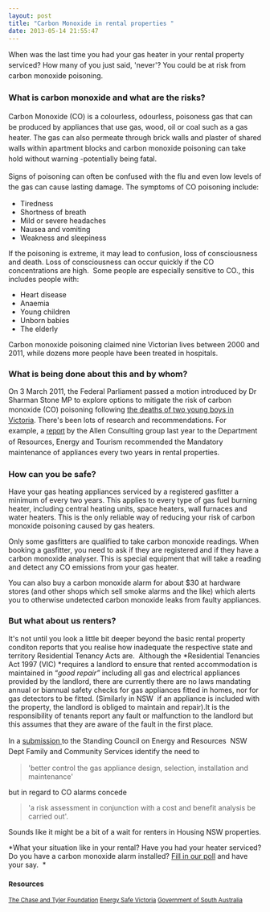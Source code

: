 ```yaml
---
layout: post
title: "Carbon Monoxide in rental properties "
date: 2013-05-14 21:55:47
---
```


<span style="line-height: 1.5;">When was the last time you had your gas heater in your rental property serviced? How many of you just said, 'never'? You could be at risk from carbon monoxide poisoning. </span>

### What is carbon monoxide and what are the risks?

<span style="line-height: 1.5;">Carbon Monoxide (CO) is a colourless, odourless, poisoness gas that can be produced by appliances that use gas, wood, oil or coal such as a gas heater. The gas can also permeate through brick walls and plaster of shared walls within apartment blocks and carbon monoxide poisoning can take hold without warning -potentially being fatal. </span>

<span style="line-height: 1.5;">Signs of poisoning can often be confused with the flu and even low levels of the gas can cause lasting damage. The symptoms of CO poisoning include:</span>

*   Tiredness
*   Shortness of breath
*   Mild or severe headaches
*   Nausea and vomiting
*   Weakness and sleepiness

If the poisoning is extreme, it may lead to confusion, loss of consciousness and death. Loss of consciousness can occur quickly if the CO concentrations are high.  Some people are especially sensitive to CO., this includes people with: 

*   Heart disease
*   Anaemia
*   Young children 
*   Unborn babies
*   The elderly

Carbon monoxide poisoning claimed nine Victorian lives between 2000 and 2011, while dozens more people have been treated in hospitals.

### What is being done about this and by whom?

On 3 March 2011, the Federal Parliament passed a motion introduced by Dr Sharman Stone MP to explore options to mitigate the risk of carbon monoxide (CO) poisoning following <a href="http://www.news.com.au/national-news/victoria/vanessa-robinson-one-night-i-had-my-two-kids-and-the-next-night-my-world-was-ripped-apart/story-fndo4cq1-1226453289070" style="line-height: 1.5;">the deaths of two young boys in Victoria</a><span style="line-height: 1.5;">. There's been lots of research and recommendations. For example, a </span><a href="https://www.google.com.au/url?sa=t&rct=j&q=&esrc=s&source=web&cd=2&cad=rja&ved=0CD4QFjAB&url=http%3A%2F%2Fris.finance.gov.au%2Ffiles%2F2012%2F06%2F04-Decison-RIS-Gas-Applicance-CO2-saftey-strategy.doc&ei=joeRUc7UJsnNiAe8oYDQBA&usg=AFQjCNHwmvUoLPDZCJ8ljxryvrYUy-A9ww&sig2=8uZGLVdMLAOuBGKjAlVKpg" style="line-height: 1.5; font-family: tahoma, geneva, sans-serif;">report</a><span style="line-height: 1.5;"> by the Allen Consulting group last year to the Department of Resources, Energy and Tourism recommended the Mandatory maintenance of appliances every two years in rental properties. </span>

### How can you be safe?

Have your gas heating appliances serviced by a registered gasfitter a minimum of every two years. This applies to every type of gas fuel burning heater, including central heating units, space heaters, wall furnaces and water heaters. This is the only reliable way of reducing your risk of carbon monoxide poisoning caused by gas heaters.

Only some gasfitters are qualified to take carbon monoxide readings. When booking a gasfitter, you need to ask if they are registered and if they have a carbon monoxide analyser. This is special equipment that will take a reading and detect any CO emissions from your gas heater. 



You can also buy a carbon monoxide alarm for about $30 at hardware stores (and other shops which sell smoke alarms and the like) which alerts you to otherwise undetected carbon monoxide leaks from faulty appliances.

### But what about us renters?

It's not until you look a little bit deeper beyond the basic rental property conditon reports that you realise how inadequate the respective state and territory Residential Tenancy Acts are.  Although the *Residential Tenancies Act 1997 (VIC) *requires a landlord to ensure that rented accommodation is maintained in “*good repair”* including all gas and electrical appliances provided by the landlord, there are currently there are no laws mandating annual or biannual safety checks for gas appliances fitted in homes, nor for gas detectors to be fitted. (Similarly in NSW  if an appliance is included with the property, the landlord is obliged to maintain and repair).It is the responsibility of tenants report any fault or malfunction to the landlord but this assumes that they are aware of the fault in the first place. 

<span style="line-height: 1.5;">In a </span><a href="http://www.scer.gov.au/workstreams/energy-market-reform/gas-appliance-safety-strategy/" style="line-height: 1.5;">submission </a><span style="line-height: 1.5;">to the Standing Council on Energy and Resources  NSW Dept Family and Community Services identify the need to</span>

> 'better control the gas appliance design, selection, installation and maintenance'

but in regard to CO alarms concede

> 'a risk assessment in conjunction with a cost and benefit analysis be carried out'.

Sounds like it might be a bit of a wait for renters in Housing NSW properties.

*What your situation like in your rental? Have you had your heater serviced? Do you have a carbon monoxide alarm installed? [Fill in our poll][1] and have your say.  *

 [1]: https://www.facebook.com/questions/546256888747059/

### <small>Resources</small>

<small><a href="http://www.chaseandtyler.org.au/">The Chase and Tyler Foundation</a> <a href="http://www.esv.vic.gov.au/LinkClick.aspx?fileticket=5qgcumVwdQo%3d&tabid=512&mid=2190">Energy Safe Victoria</a> <a href="http://www.sa.gov.au/subject/Water,+energy+and+environment/Electrical,+gas+and+plumbing+safety+and+technical+regulation/Electricity+and+gas+safety+for+consumers/Gas+safety/Carbon+monoxide+(CO)+safety+and+awareness">Government of South Australia</a></small>